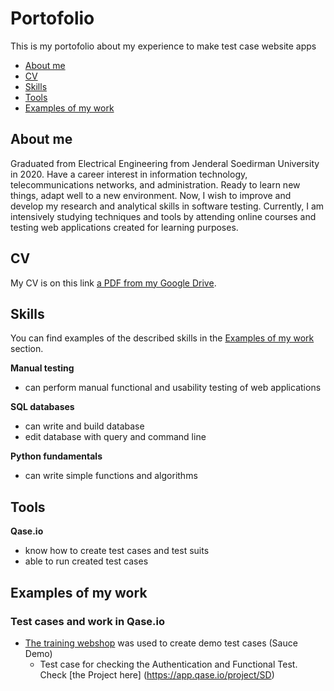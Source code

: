 # Portofolio
This is my portofolio about my experience to make test case website apps
- [About me](#about-me)
- [CV](#cv)
- [Skills](#skills)
- [Tools](#tools)
- [Examples of my work](#examples-of-my-work)

## About me
Graduated from Electrical Engineering from Jenderal Soedirman University in 2020. Have a career interest in information technology, telecommunications networks, and administration. Ready to learn new things, adapt well to a new environment.
Now, I wish to improve and develop my research and analytical skills in software testing. Currently, I am intensively studying techniques and tools by attending online courses and testing web applications created for learning purposes.

## CV
My CV is on this link [a PDF from my Google Drive](https://drive.google.com/drive/folders/1Qa1s0lAEkemDkrai3LFq-NahyCqbcZIT?usp=sharing).

## Skills

You can find examples of the described skills in the [Examples of my work](#examples-of-my-work) section.

__Manual testing__
  * can perform manual functional and usability testing of web applications
  
__SQL databases__
  * can write and build database
  * edit database with query and command line

__Python fundamentals__
  * can write simple functions and algorithms

## Tools

__Qase.io__
  * know how to create test cases and test suits
  * able to run created test cases

## Examples of my work

### Test cases and work in Qase.io
- [The training webshop](https://www.saucedemo.com/) was used to create demo test cases (Sauce Demo)
   * Test case for checking the Authentication and Functional Test. Check [the Project here]
(https://app.qase.io/project/SD)
   
